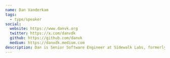 ```yaml
---
name: Dan Vanderkam
tags:
  - type/speaker
social:
  website: https://www.danvk.org
  twitter: https://x.com/danvdk
  github: https://github.com/danvk
  medium: https://danvdk.medium.com
description: Dan is Senior Software Engineer at Sidewalk Labs, formerly at Mt. Sinai and Google (search for ‘population canada’). He has a long history of building open source projects, particularly around visualizations and history. Before building OldTO, he built similar historical photo sites for San Francisco (OldSF) and NYC (OldNYC).
---
```

